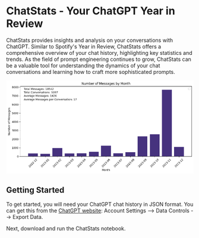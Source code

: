 # ChatStats - Your ChatGPT Year in Review

ChatStats provides insights and analysis on your conversations with ChatGPT. Similar to Spotify's Year in Review, ChatStats offers a comprehensive overview of your chat history, highlighting key statistics and trends. As the field of prompt engineering continues to grow, ChatStats can be a valuable tool for understanding the dynamics of your chat conversations and learning how to craft more sophisticated prompts.

![Alt text](image.png)


## Getting Started

To get started, you will need your ChatGPT chat history in JSON format. You can get this from the [ChatGPT website](https://chat.openai.com/#settings): Account Settings --> Data Controls --> Export Data.

Next, download and run the ChatStats notebook.
